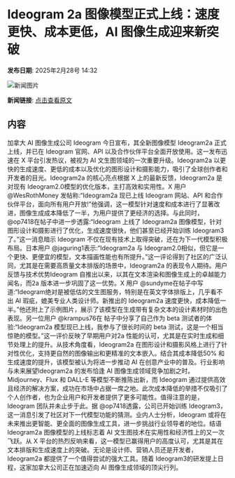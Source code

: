 # Ideogram 2a 图像模型正式上线：速度更快、成本更低，AI 图像生成迎来新突破

**发布日期**: 2025年2月28号 14:32

![新闻图片](https://upload.chinaz.com/2025/0228/6387634992495307804916653.png)

**新闻链接**: [点击查看原文](https://www.aibase.com/zh/news/15837)

## 内容

加拿大 AI 图像生成公司 Ideogram 今日宣布，其全新图像模型 Ideogram2a 正式上线，并已在 Ideogram 官网、API 以及合作伙伴平台全面开放使用。这一发布迅速在 X 平台引发热议，被视为 AI 文生图领域的一次重要升级。Ideogram2a 以更快的生成速度、更低的成本以及优化的图形设计和摄影能力，吸引了全球创作者和开发者的目光。Ideogram2a 的核心亮点根据 X 上的最新反馈，Ideogram2a 是对现有 Ideogram2.0模型的优化版本，主打高效和实用性。X 用户 @WesRothMoney 发帖称:“Ideogram2a 现已上线 Ideogram 网站、API 和合作伙伴平台，面向所有用户开放!”他强调，这一模型针对速度和成本进行了显著改进，图像生成成本降低了一半，为用户提供了更经济的选择。与此同时，@op7418在帖子中进一步透露:“Ideogram 上线了 Ideogram2a 图像模型，针对图形设计和摄影进行了优化，生成速度很快，他们甚至已经开始训练 Ideogram3了。”这一消息暗示 Ideogram 不仅在现有技术上取得突破，还在为下一代模型积极布局。日本用户 @jaguring1表示:“Ideogram2a 与 Ideogram2.0相似，但它是一个更快、更便宜的模型，文本描画性能也有所提升。”这一评论得到了社区的广泛认同，尤其是在需要高质量文本排版的场景中，Ideogram2a 的表现令人期待。用户反馈与技术优势Ideogram 自推出以来，以其在文本渲染和图像生成上的卓越能力闻名，而2a 版本进一步巩固了这一优势。X 用户 @sundyme在帖子中写道:“Ideogram绝对是被低估的文生图服务，特别是在英文字体排版上，几乎看不出 AI 瑕疵，媲美专业人类设计师。新推出的 Ideogram2a 速度更快，成本降低一半。”他还附上了示例图片，展示了该模型在生成带有复杂文本的设计素材时的出色表现。另一位用户 @krampus76在 帖子中分享了自己作为 beta 测试者的体验:“Ideogram2a 模型现已上线，我参与了很长时间的 beta 测试，这是一个相当惊艳的模型。”这一评价反映了早期用户对2a 性能的认可，尤其是在实时生成和细节处理上的提升。从技术角度看，Ideogram2a 在图形设计和摄影风格上进行了针对性优化，支持更自然的图像输出和更精准的文本嵌入。结合其成本降低50% 和生成速度的提升，该模型被认为将进一步推动 AI 在创意产业中的普及。行业影响与未来展望Ideogram2a 的发布恰逢 AI 图像生成领域竞争加剧之时。Midjourney、Flux 和 DALL-E 等模型不断推陈出新，而 Ideogram 通过提供高效且经济的解决方案，成功在市场中占据一席之地。此次成本降低的举措不仅吸引了个人创作者，也为企业用户和开发者提供了更多可能性。值得注意的是，Ideogram 团队并未止步于此。据 @op7418透露，公司已开始训练 Ideogram3，这一消息引发了社区对下一代模型功能的猜测。业内人士分析，Ideogram 或将在未来推出更智能、更全面的图像生成工具，进一步挑战行业领导者的地位。结语Ideogram2a 图像模型的上线标志着 AI 文生图技术在实用性和经济性上的又一次飞跃。从 X 平台的热烈反响来看，这一模型已赢得用户的高度认可，尤其是其在文本排版和生成速度上的突破。无论是设计师、营销人员还是开发者，Ideogram2a 都提供了一个值得尝试的强大工具。随着 Ideogram3的研发提上日程，这家加拿大公司正在加速迈向 AI 图像生成领域的顶尖行列。
